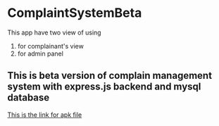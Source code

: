 # ComplaintSystemBeta
This app have two view of using
1. for complainant's view
2. for admin panel
## This is beta version of complain management system with express.js backend and mysql database

[This is the link for apk file](https://drive.google.com/open?id=1JJeCClV6l_TOu75rgiryVrziAIJWaygQ)
